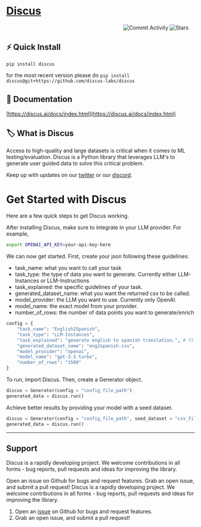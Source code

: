 # [Discus](https://discus.ai)

<div align="center" style="width:800px">
	
![Commit Activity](https://img.shields.io/github/commit-activity/m/discus-labs/discus) ![Stars](https://img.shields.io/github/stars/discus-labs/discus)

</div>


## ⚡ Quick Install

`pip install discus`

for the most recent version please do `pip install discus@git+https://github.com/discus-labs/discus`

## 📖 Documentation

[https://discus.ai/docs/index.html](https://discus.ai/docs/index.html)

## 🏷 What is Discus

Access to high-quality and large datasets is critical when it comes to ML testing/evaluation. Discus is a Python library that leverages LLM's to generate user guided data to solve this critical problem. 

Keep up with updates on our [twitter](https://twitter.com/discuslabs) or our [discord](https://discord.gg/t6ADqBKrdZ).

# Get Started with Discus
Here are a few quick steps to get Discus working.

After installing Discus, make sure to integrate in your LLM provider. For example,

```bash
export OPENAI_API_KEY=your-api-key-here
```

We can now get started. First, create your json following these guidelines:

* task_name: what you want to call your task
* task_type: the type of data you want to generate. Currently either LLM-Instances or LLM-Instructions
* task_explained: the specific guidelines of your task.
* generated_dataset_name: what you want the returned csv to be called.
* model_provider: the LLM you want to use. Currently only OpenAI.
* model_name: the exact model from your provider.
* number_of_rows: the number of data points you want to generate/enrich

```python
config = {
    "task_name": "English2Spanish",
    "task_type": "LLM-Instances",
    "task_explained": "generate english to spanish translation.", # fill in the blank. "you are trying to _____"
    "generated_dataset_name": "eng2spanish.csv",
    "model_provider": "openai",
    "model_name": "gpt-3.5-turbo",
    "number_of_rows": "1500"
}
```

To run, import Discus. Then, create a Generator object.

```python
discus = Generator(config = "config_file_path")
generated_data = discus.run()
```

Achieve better results by providing your model with a seed dataset. 

```python
discus = Generator(config = "config_file_path", seed_dataset = "csv_file_path")
generated_data = discus.run()
```
---
## Support
Discus is a rapidly developing project. We welcome contributions in all forms - bug reports, pull requests and ideas for improving the library.

Open an issue on Github for bugs and request features.
Grab an open issue, and submit a pull request!
Discus is a rapidly developing project. We welcome contributions in all forms - bug reports, pull requests and ideas for improving the library.

1. Open an [issue](https://github.com/discus-labs/discus/issues) on Github for bugs and request features.
2. Grab an open issue, and submit a pull request!
